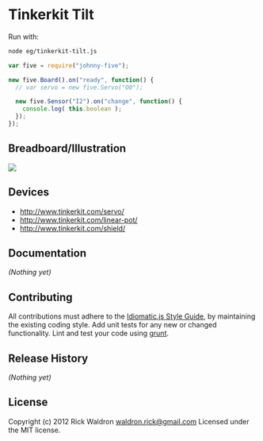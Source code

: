 # Tinkerkit Tilt

Run with:
```bash
node eg/tinkerkit-tilt.js
```


```javascript
var five = require("johnny-five");

new five.Board().on("ready", function() {
  // var servo = new five.Servo("O0");

  new five.Sensor("I2").on("change", function() {
    console.log( this.boolean );
  });
});


```

## Breadboard/Illustration

<img src="https://raw.github.com/rwldrn/johnny-five/master/docs/breadboard/tinkerkit-tilt.png">




## Devices

- http://www.tinkerkit.com/servo/
- http://www.tinkerkit.com/linear-pot/
- http://www.tinkerkit.com/shield/


## Documentation

_(Nothing yet)_









## Contributing
All contributions must adhere to the [Idiomatic.js Style Guide](https://github.com/rwldrn/idiomatic.js),
by maintaining the existing coding style. Add unit tests for any new or changed functionality. Lint and test your code using [grunt](https://github.com/cowboy/grunt).

## Release History
_(Nothing yet)_

## License
Copyright (c) 2012 Rick Waldron <waldron.rick@gmail.com>
Licensed under the MIT license.
